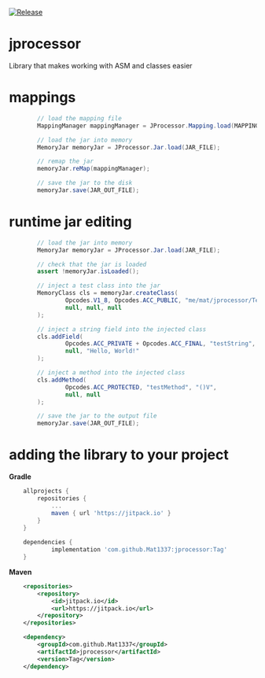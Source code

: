 [![Release](https://jitpack.io/v/Mat1337/jprocessor.svg)](https://jitpack.io/Mat1337/jprocessor)

# jprocessor
Library that makes working with ASM and classes easier

# mappings
```java
        // load the mapping file
        MappingManager mappingManager = JProcessor.Mapping.load(MAPPINGS_FILE, MappingType.PROGUARD);

        // load the jar into memory
        MemoryJar memoryJar = JProcessor.Jar.load(JAR_FILE);

        // remap the jar
        memoryJar.reMap(mappingManager);

        // save the jar to the disk
        memoryJar.save(JAR_OUT_FILE);
```

# runtime jar editing
```java
        // load the jar into memory
        MemoryJar memoryJar = JProcessor.Jar.load(JAR_FILE);

        // check that the jar is loaded
        assert !memoryJar.isLoaded();

        // inject a test class into the jar
        MemoryClass cls = memoryJar.createClass(
                Opcodes.V1_8, Opcodes.ACC_PUBLIC, "me/mat/jprocessor/TestClass",
                null, null, null
        );

        // inject a string field into the injected class
        cls.addField(
                Opcodes.ACC_PRIVATE + Opcodes.ACC_FINAL, "testString", "Ljava/lang/String;",
                null, "Hello, World!"
        );

        // inject a method into the injected class
        cls.addMethod(
                Opcodes.ACC_PROTECTED, "testMethod", "()V",
                null, null
        );

        // save the jar to the output file
        memoryJar.save(JAR_OUT_FILE);
```

# adding the library to your project

**Gradle**

```gradle
	allprojects {
		repositories {
			...
			maven { url 'https://jitpack.io' }
		}
	}
	
	dependencies {
            implementation 'com.github.Mat1337:jprocessor:Tag'
	}
```

**Maven**

```xml
	<repositories>
		<repository>
		    <id>jitpack.io</id>
		    <url>https://jitpack.io</url>
		</repository>
	</repositories>

    <dependency>
        <groupId>com.github.Mat1337</groupId>
        <artifactId>jprocessor</artifactId>
        <version>Tag</version>
    </dependency>
```
